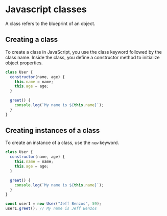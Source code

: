 # Javascript classes
A class refers to the blueprint of an object.

## Creating a class﻿
To create a class in JavaScript, you use the class keyword followed by the class name. Inside the class, you define a constructor method to initialize object properties.
```js
class User {
  constructor(name, age) {
    this.name = name;
    this.age = age;
  }

  greet() {
    console.log(`My name is ${this.name}`);
  }
}
```
## Creating instances of a class
To create an instance of a class, use the `new` keyword.
```js
class User {
  constructor(name, age) {
    this.name = name;
    this.age = age;
  }

  greet() {
    console.log(`My name is ${this.name}`);
  }
}

const user1 = new User("Jeff Benzos", 59);
user1.greet(); // My name is Jeff Benzos
```
